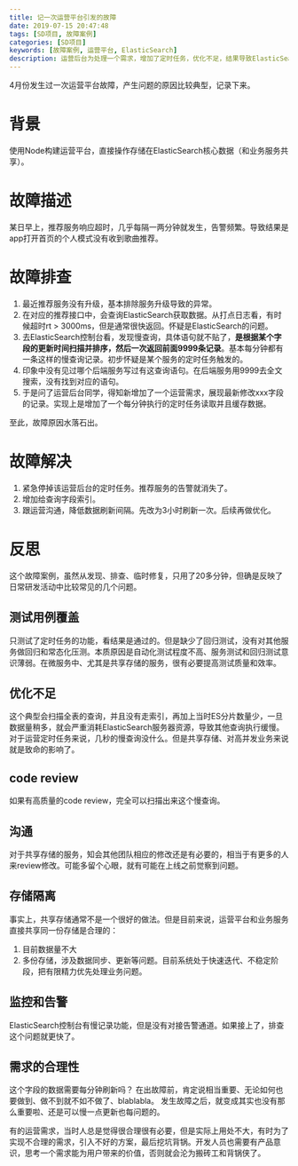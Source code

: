 ```yaml
---
title: 记一次运营平台引发的故障
date: 2019-07-15 20:47:48
tags: [SD项目, 故障案例]
categories: [SD项目]
keywords: [故障案例, 运营平台, ElasticSearch]
description: 运营后台为处理一个需求，增加了定时任务，优化不足，结果导致ElasticSearch慢查询，最终影响了正常app业务。良好的测试用例覆盖、常态化性能压测、好的code review以及对需求合理性的推敲，都有助于避免同类故障发生。
---
```


4月份发生过一次运营平台故障，产生问题的原因比较典型，记录下来。

# 背景

使用Node构建运营平台，直接操作存储在ElasticSearch核心数据（和业务服务共享）。

# 故障描述

某日早上，推荐服务响应超时，几乎每隔一两分钟就发生，告警频繁。导致结果是app打开首页的个人模式没有收到歌曲推荐。
<!-- more -->
# 故障排查

1. 最近推荐服务没有升级，基本排除服务升级导致的异常。
2. 在对应的推荐接口中，会查询ElasticSearch获取数据。从打点日志看，有时候超时rt > 3000ms，但是通常很快返回。怀疑是ElasticSearch的问题。
3. 去ElasticSearch控制台看，发现慢查询，具体语句就不贴了，**是根据某个字段的更新时间扫描并排序，然后一次返回前面9999条记录**。基本每分钟都有一条这样的慢查询记录。初步怀疑是某个服务的定时任务触发的。
4. 印象中没有见过哪个后端服务写过有这查询语句。在后端服务用9999去全文搜索，没有找到对应的语句。
5. 于是问了运营后台同学，得知新增加了一个运营需求，展现最新修改xxx字段的记录。实现上是增加了一个每分钟执行的定时任务读取并且缓存数据。

至此，故障原因水落石出。

# 故障解决

1. 紧急停掉该运营后台的定时任务。推荐服务的告警就消失了。
2. 增加给查询字段索引。
3. 跟运营沟通，降低数据刷新间隔。先改为3小时刷新一次。后续再做优化。

# 反思

这个故障案例，虽然从发现、排查、临时修复，只用了20多分钟，但确是反映了日常研发活动中比较常见的几个问题。

## 测试用例覆盖

只测试了定时任务的功能，看结果是通过的。但是缺少了回归测试，没有对其他服务做回归和常态化压测。本质原因是自动化测试程度不高、服务测试和回归测试意识薄弱。在微服务中、尤其是共享存储的服务，很有必要提高测试质量和效率。

## 优化不足

这个典型会扫描全表的查询，并且没有走索引，再加上当时ES分片数量少，一旦数据量稍多，就会严重消耗ElasticSearch服务器资源，导致其他查询执行缓慢。对于运营定时任务来说，几秒的慢查询没什么。但是共享存储、对高并发业务来说就是致命的影响了。

## code review

如果有高质量的code review，完全可以扫描出来这个慢查询。

## 沟通

对于共享存储的服务，知会其他团队相应的修改还是有必要的，相当于有更多的人来review修改。可能多留个心眼，就有可能在上线之前觉察到问题。

## 存储隔离

事实上，共享存储通常不是一个很好的做法。但是目前来说，运营平台和业务服务直接共享同一份存储是合理的：
1. 目前数据量不大
2. 多份存储，涉及数据同步、更新等问题。目前系统处于快速迭代、不稳定阶段，把有限精力优先处理业务问题。

## 监控和告警

ElasticSearch控制台有慢记录功能，但是没有对接告警通道。如果接上了，排查这个问题就更快了。

## 需求的合理性

这个字段的数据需要每分钟刷新吗？
在出故障前，肯定说相当重要、无论如何也要做到、做不到就不如不做了、blablabla。
发生故障之后，就变成其实也没有那么重要啦、还是可以慢一点更新也每问题的。

有的运营需求，当时人总是觉得很合理很有必要，但是实际上用处不大，有时为了实现不合理的需求，引入不好的方案，最后挖坑背锅。开发人员也需要有产品意识，思考一个需求能为用户带来的价值，否则就会沦为搬砖工和背锅侠了。

